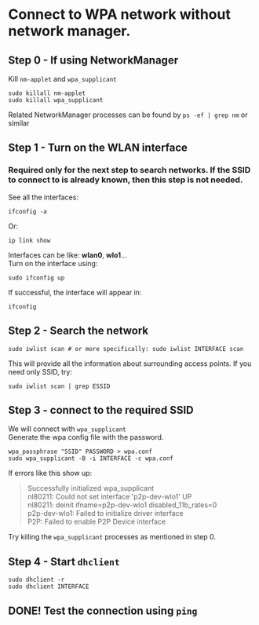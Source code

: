 # Connect to WPA network without network manager.
## Step 0 - If using NetworkManager
Kill `nm-applet` and `wpa_supplicant`
```
sudo killall nm-applet
sudo killall wpa_supplicant
```
Related NetworkManager processes can be found by `ps -ef | grep nm` or similar
## Step 1 - Turn on the WLAN interface
### Required only for the next step to search networks. If the SSID to connect to is already known, then this step is not needed.
See all the interfaces:
```
ifconfig -a
```
Or:
```
ip link show
```
Interfaces can be like: <b>wlan0</b>, <b>wlo1</b>...  
Turn on the interface using:
```
sudo ifconfig up
```
If successful, the interface will appear in:
```
ifconfig
```
## Step 2 - Search the network
```
sudo iwlist scan # or more specifically: sudo iwlist INTERFACE scan
```
This will provide all the information about surrounding access points. If you need only SSID, try:
```
sudo iwlist scan | grep ESSID
```
## Step 3 - connect to the required SSID
We will connect with `wpa_supplicant`  
Generate the wpa config file with the password.
```
wpa_passphrase "SSID" PASSWORD > wpa.conf
sudo wpa_supplicant -B -i INTERFACE -c wpa.conf
```
If errors like this show up:
> Successfully initialized wpa_supplicant  
> nl80211: Could not set interface 'p2p-dev-wlo1' UP  
> nl80211: deinit ifname=p2p-dev-wlo1 disabled_11b_rates=0  
> p2p-dev-wlo1: Failed to initialize driver interface  
> P2P: Failed to enable P2P Device interface  

Try killing the `wpa_supplicant` processes as mentioned in step 0.
## Step 4 - Start `dhclient`
```
sudo dhclient -r
sudo dhclient INTERFACE
```
## DONE! Test the connection using `ping`
